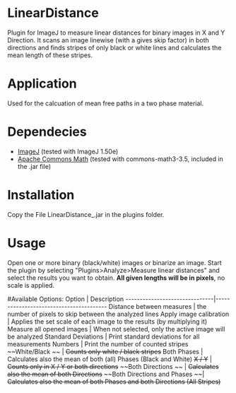 # LinearDistance
Plugin for ImageJ to measure linear distances for binary images in X and Y Direction.
It scans an image linewise (with a gives skip factor) in both directions and finds stripes of only black or white lines and calculates the mean length of these stripes. 

# Application
Used for the calcuation of mean free paths in a two phase material.

# Dependecies
* [ImageJ](http://rsb.info.nih.gov/ij/) (tested with ImageJ 1.50e)
* [Apache Commons Math](https://commons.apache.org/proper/commons-math/) (tested with commons-math3-3.5, included in the .jar file)

# Installation
Copy the File LinearDistance_.jar in the plugins folder. 

# Usage
Open one or more binary (black/white) images or binarize an image. Start the plugin by selecting "Plugins>Analyze>Measure linear distances" and select the results you want to obtain. **All given lengths will be in pixels**, no scale is applied.

#Available Options:
Option                         |  Description
-------------------------------|----------------------------------------
Distance between measures      | the number of pixels to skip between the analyzed lines
Apply image calibration        | Applies the set scale of each image to the results (by multiplying it)
Measure all opened images      | When not selected, only the active image will be analyzed
Standard Deviations            | Print standard deviations for all measurements
Numbers                        | Print the number of counted stripes
~~White/Black ~~               | ~~Counts only white / black stripes~~
Both Phases                    | Calculates also the mean of both (all) Phases (Black and White)
~~X / Y~~                      | ~~Counts only in X / Y or both directions~~
~~Both Directions ~~           | ~~Calculates also the mean of both Directions~~
~~Both Directions and Phases  ~~| ~~Calculates also the mean of both Phases and both Directions (All Stripes)~~

